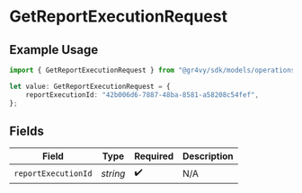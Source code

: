 # GetReportExecutionRequest

## Example Usage

```typescript
import { GetReportExecutionRequest } from "@gr4vy/sdk/models/operations";

let value: GetReportExecutionRequest = {
    reportExecutionId: "42b006d6-7887-48ba-8581-a58208c54fef",
};
```

## Fields

| Field               | Type                | Required            | Description         |
| ------------------- | ------------------- | ------------------- | ------------------- |
| `reportExecutionId` | *string*            | :heavy_check_mark:  | N/A                 |